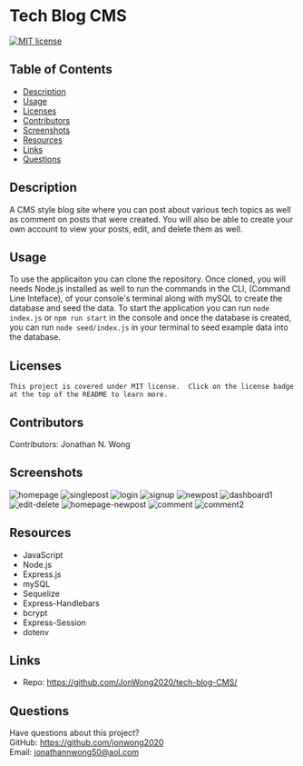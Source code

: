 # Tech Blog CMS

  [![MIT license](https://img.shields.io/badge/License-MIT-green.svg)](https://lbesson.mit-license.org/)
  
  ## Table of Contents
  * [Description](#description)
  * [Usage](#usage)
  * [Licenses](#licenses)
  * [Contributors](#contributors)
  * [Screenshots](#screenshots)
  * [Resources](#resources)
  * [Links](#links)
  * [Questions](#questions)
  
  ## Description
  A CMS style blog site where you can post about various tech topics as well as comment on posts that were created.  You will also be able to create your own account to view your posts, edit, and delete them as well.
  
  ## Usage
  To use the applicaiton you can clone the repository.  Once cloned, you will needs Node.js installed as well to run the commands in the CLI, (Command Line Inteface), of your console's terminal along with mySQL to create the database and seed the data.  To start the application you can run `node index.js` or `npm run start` in the console and once the database is created, you can run `node seed/index.js` in your terminal to seed example data into the database.
  
  ## Licenses
    This project is covered under MIT license.  Click on the license badge at the top of the README to learn more.
  
  ## Contributors
  Contributors:  Jonathan N. Wong
  
  ## Screenshots

![homepage](https://user-images.githubusercontent.com/110364895/195259457-d0066d22-07d2-4b45-8b56-8e1cb0827895.JPG)
![singlepost](https://user-images.githubusercontent.com/110364895/195259470-a87a40f4-363d-4851-9842-4c7ae4e92de8.JPG)
![login](https://user-images.githubusercontent.com/110364895/195259493-4e659485-eb0b-4efb-b9d5-c03e7dcea2b7.JPG)
![signup](https://user-images.githubusercontent.com/110364895/195259502-5d26ba42-a103-4a90-ac1e-c63fc107486b.JPG)
![newpost](https://user-images.githubusercontent.com/110364895/195259534-fd223800-6c00-484c-948f-04f2f65b1207.JPG)
![dashboard1](https://user-images.githubusercontent.com/110364895/195259547-f1bc3014-4e1e-4169-ad0d-720553888ce4.JPG)
![edit-delete](https://user-images.githubusercontent.com/110364895/195259554-cffc09c2-1707-4c01-9d41-f330da018fbc.JPG)
![homepage-newpost](https://user-images.githubusercontent.com/110364895/195259560-80ab8181-07f0-4035-82a3-920bd9a50460.JPG)
![comment](https://user-images.githubusercontent.com/110364895/195259567-4213a7c1-0365-4b2b-990f-e3c1884b13b1.JPG)
![comment2](https://user-images.githubusercontent.com/110364895/195259584-d8c7c1b5-050e-426f-a5c6-4eb2cb0328be.JPG)

  
  ## Resources

  * JavaScript
  * Node.js
  * Express.js
  * mySQL
  * Sequelize
  * Express-Handlebars
  * bcrypt
  * Express-Session
  * dotenv
  
  ## Links 
  
  * Repo:  https://github.com/JonWong2020/tech-blog-CMS/

  ## Questions
  Have questions about this project?  
  GitHub: https://github.com/jonwong2020  
  Email: jonathannwong50@aol.com
  
